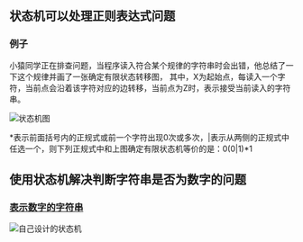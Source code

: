 ## 状态机可以处理正则表达式问题

### 例子 
小猿同学正在排查问题，当程序读入符合某个规律的字符串时会出错，他总结了一下这个规律并画了一张确定有限状态转移图，
其中，X为起始点，每读入一个字符，当前点会沿着该字符对应的边转移，当前点为Z时，表示接受当前读入的字符串。

![状态机图](https://uploadfiles.nowcoder.com/images/20190723/314670_1563870172906_F1DE7EA6F2055C6E3C6727426517A81D)

*表示前面括号内的正规式或前一个字符出现0次或多次，|表示从两侧的正规式中任选一个，则下列正规式中和上图确定有限状态机等价的是：0(0|1)\*1

## 使用状态机解决判断字符串是否为数字的问题

### [表示数字的字符串](https://uploadfiles.nowcoder.com/images/20190723/314670_1563870172906_F1DE7EA6F2055C6E3C6727426517A81D)

![自己设计的状态机](../image/statemachine/mystatemachine.jpg)